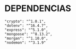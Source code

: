 # DEPENDENCIAS
    "crypto": "^1.0.1",
    "dotenv": "^16.4.7",
    "express": "^5.1.0",
    "mongoose": "^8.13.2",
    "morgan": "^1.10.0",
    "nodemon": "^3.1.9"